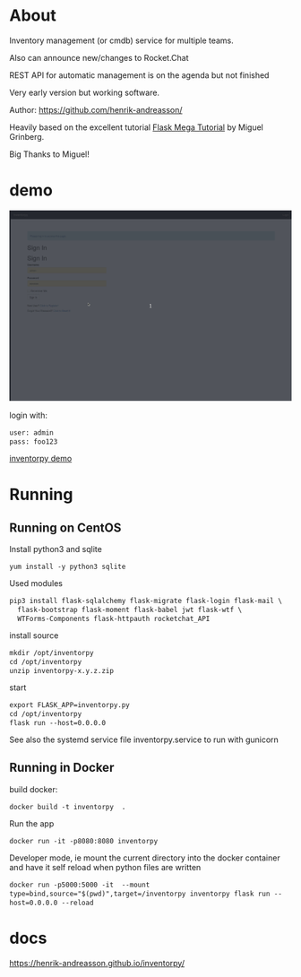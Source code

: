 # About

Inventory management (or cmdb) service for multiple teams.

Also can announce new/changes to Rocket.Chat

REST API for automatic management is on the agenda but not finished

Very early version but working software.

Author: https://github.com/henrik-andreasson/

Heavily based on the excellent tutorial  [Flask Mega Tutorial](https://blog.miguelgrinberg.com/post/the-flask-mega-tutorial-part-i-hello-world) by Miguel Grinberg.

Big Thanks to Miguel!

# demo

![animation](docs/pics/inventorpy.gif)

login with:

    user: admin
    pass: foo123

[inventorpy demo](https://inventorpydemo-hlvrh7b52a-lz.a.run.app/)

# Running

## Running on CentOS

Install python3 and sqlite

    yum install -y python3 sqlite

Used modules

    pip3 install flask-sqlalchemy flask-migrate flask-login flask-mail \
      flask-bootstrap flask-moment flask-babel jwt flask-wtf \
      WTForms-Components flask-httpauth rocketchat_API

install source

    mkdir /opt/inventorpy
    cd /opt/inventorpy
    unzip inventorpy-x.y.z.zip

start

    export FLASK_APP=inventorpy.py
    cd /opt/inventorpy
    flask run --host=0.0.0.0

See also the systemd service file inventorpy.service to run with gunicorn

## Running in Docker

build docker:

    docker build -t inventorpy  .

Run the app

    docker run -it -p8080:8080 inventorpy

Developer mode, ie mount the current directory into the docker container and have it self reload when python files are written

    docker run -p5000:5000 -it  --mount type=bind,source="$(pwd)",target=/inventorpy inventorpy flask run --host=0.0.0.0 --reload

# docs

<https://henrik-andreasson.github.io/inventorpy/>
